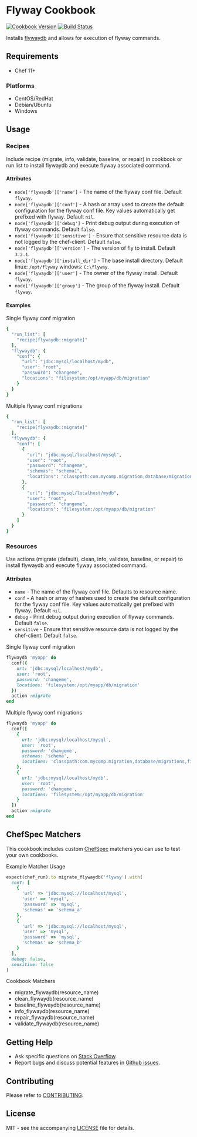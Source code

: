 # Flyway Cookbook

[![Cookbook Version](http://img.shields.io/cookbook/v/flywaydb.svg?style=flat-square)][supermarket]
[![Build Status](http://img.shields.io/travis/dhoer/chef-flywaydb.svg?style=flat-square)][travis]

[supermarket]: https://supermarket.chef.io/cookbooks/flywaydb
[travis]: https://travis-ci.org/dhoer/chef-flywaydb

Installs [flywaydb](http://flywaydb.org) and allows for execution of flyway commands.

## Requirements

- Chef 11+

### Platforms

- CentOS/RedHat 
- Debian/Ubuntu
- Windows

## Usage

### Recipes

Include recipe (migrate, info, validate, baseline, or repair) in cookbook or run list to install flywaydb and execute 
flyway associated command.

#### Attributes

* `node['flywaydb']['name']` - The name of the flyway conf file. Default `flyway`.
* `node['flywaydb']['conf']` - A hash or array used to create the default configuration for the flyway conf file. Key 
values automatically get prefixed with flyway. Default `nil`.
* `node['flywaydb']['debug']` - Print debug output during execution of flyway commands. Default `false`.
* `node['flywaydb']['sensitive']` - Ensure that sensitive resource data is not logged by the 
chef-client. Default `false`.
* `node['flywaydb']['version']` - The version of fly to install. Default `3.2.1`.
* `node['flywaydb']['install_dir']` - The base install directory. Default linux: `/opt/flyway` windows: `C:\flyway`.
* `node['flywaydb']['user']` - The owner of the flyway install. Default `flyway`.
* `node['flywaydb']['group']` - The group of the flyway install. Default `flyway`.

#### Examples

Single flyway conf migration

```ruby
{
  "run_list": [
    "recipe[flywaydb::migrate]"
  ],
  "flywaydb": {
    "conf": {
      "url": "jdbc:mysql/localhost/mydb",
      "user": "root",
      "password": "changeme",
      "locations": "filesystem:/opt/myapp/db/migration"
    }
  }
}
```

Multiple flyway conf migrations

```ruby
{
  "run_list": [
    "recipe[flywaydb::migrate]"
  ],
  "flywaydb": {
    "conf": [
      {
        "url": "jdbc:mysql/localhost/mysql",
        "user": "root",
        "password": "changeme",
        "schemas": "schema1",
        "locations": "classpath:com.mycomp.migration,database/migrations,filesystem:/sql-migrations"
      },
      {
        "url": "jdbc:mysql/localhost/mydb",
        "user": "root",
        "password": "changeme",
        "locations": "filesystem:/opt/myapp/db/migration"
      }
    ]
  }
}
```

### Resources

Use actions (migrate (default), clean, info, validate, baseline, or repair) to install flywaydb and execute 
flyway associated command.

#### Attributes

* `name` - The name of the flyway conf file. Defaults to resource name.
* `conf` - A hash or array of hashes used to create the default configuration for the flyway conf file. Key 
values automatically get prefixed with flyway. Default `nil`.
* `debug` - Print debug output during execution of flyway commands. Default `false`.
* `sensitive` - Ensure that sensitive resource data is not logged by the chef-client. Default `false`.

Single flyway conf migration

```ruby
flywaydb 'myapp' do
  conf({
    url: 'jdbc:mysql/localhost/mydb',
    user: 'root',
    password: 'changeme',
    locations: 'filesystem:/opt/myapp/db/migration'
  })
  action :migrate
end
```

Multiple flyway conf migrations

```ruby
flywaydb 'myapp' do
  conf([
    {
      url: 'jdbc:mysql/localhost/mysql',
      user: 'root',
      password: 'changeme',
      schemas: 'schema',
      locations: 'classpath:com.mycomp.migration,database/migrations,filesystem:/sql-migrations'
    },
    {
      url: 'jdbc:mysql/localhost/mydb',
      user: 'root',
      password: 'changeme',
      locations: 'filesystem:/opt/myapp/db/migration'
    }
  ])
  action :migrate
end
```

## ChefSpec Matchers

This cookbook includes custom [ChefSpec](https://github.com/sethvargo/chefspec) matchers you can use to test 
your own cookbooks.

Example Matcher Usage

```ruby
expect(chef_run).to migrate_flywaydb('flyway').with(
  conf: [
    {
      'url' => 'jdbc:mysql://localhost/mysql',
      'user' => 'mysql',
      'password' => 'mysql',
      'schemas' => 'schema_a'
    },
    {
      'url' => 'jdbc:mysql://localhost/mysql',
      'user' => 'mysql',
      'password' => 'mysql',
      'schemas' => 'schema_b'
    }
  ],
  debug: false,
  sensitive: false
)
```
      
Cookbook Matchers

- migrate_flywaydb(resource_name)
- clean_flywaydb(resource_name)
- baseline_flywaydb(resource_name)
- info_flywaydb(resource_name)
- repair_flywaydb(resource_name)
- validate_flywaydb(resource_name)

## Getting Help

- Ask specific questions on [Stack Overflow](http://stackoverflow.com/questions/tagged/flyway).
- Report bugs and discuss potential features in [Github issues](https://github.com/dhoer/chef-flywaydb/issues).

## Contributing

Please refer to [CONTRIBUTING](https://github.com/dhoer/chef-flywaydb/blob/master/CONTRIBUTING.md).

## License

MIT - see the accompanying [LICENSE](https://github.com/dhoer/chef-flywaydb/blob/master/LICENSE.md) file for details.
